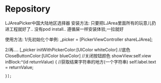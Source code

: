 # Repository
LJAreaPicker中国大陆地区选择器
安装方法:
    只要把LJArea里面所有的玩意儿扔进工程就好了.. 没有pod install.. 遵循屎一样安装体验,一拉就好

使用方法:
1/先初始化个单例:
    _picker = [PickerViewController shareLJArea];

2/再....
    [_picker initWithPickerColor:[UIColor whiteColor]  //底色
                CloseButtonColor:[UIColor blueColor]   //关闭按钮颜色
      showView:self.view inBlock:^(id returnValue) {
        //获取结果字符串的地方(一个字符串)
        self.label.text = returnValue;

    }];
